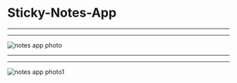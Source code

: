 # Sticky-Notes-App

-------------
-------------

![notes app photo](https://user-images.githubusercontent.com/72153125/123540612-9a395d80-d748-11eb-8bf4-8fbebce6d7fe.png)

-------------
-------------

![notes app photo1](https://user-images.githubusercontent.com/72153125/123540613-9c032100-d748-11eb-9f70-bf73c0f879b0.png)
